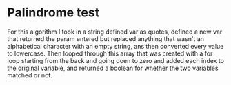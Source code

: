 # Palindrome test

 For this algorithm I took in a string defined var as quotes, defined a new var
 that returned the param entered but replaced anything that wasn't an alphabetical
 character with an empty string, ans then converted every value to lowercase. Then
 looped through this array that was created with a for loop starting from the back
 and going doen to zero and added each index to the original variable, and returned
 a boolean for whether the two variables matched or not.

